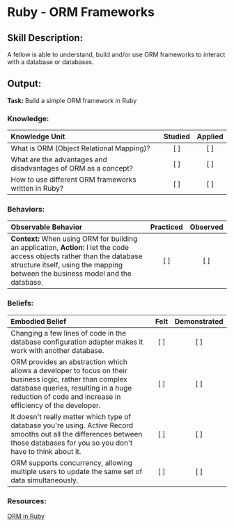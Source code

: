 # Ruby - ORM Frameworks


## Skill Description:

A fellow is able to understand, build and/or use ORM frameworks to interact with a database or databases. 

## Output:
**Task:** Build a simple ORM framework in Ruby

### Knowledge:
| Knowledge Unit   |      Studied      | Applied |
|:-------------|:------------------:|:--------:|
| What is ORM (Object Relational Mapping)? | [ ] | [ ] |
| What are the advantages and disadvantages of ORM as a concept? | [ ] | [ ] |
| How to  use different ORM frameworks written in Ruby? | [ ] | [ ] |

### Behaviors:
| Observable Behavior   |      Practiced      | Observed |
|:-------------|:------------------:|:--------:|
**Context:** When using ORM for building an application, **Action:** I let the code access objects rather than the database structure itself, using the mapping between the business model and the database. | [ ] | [ ] |


### Beliefs:
| Embodied Belief   |      Felt      | Demonstrated |
|:-------------|:------------------:|:--------:|
| Changing a few lines of code in the database configuration adapter makes it work with another database. | [ ] | [ ] |
| ORM provides an abstraction which allows a developer to focus on their business logic, rather than complex database queries, resulting in a huge reduction of code and increase in efficiency of the developer. | [ ] | [ ] |
| It doesn't really matter which type of database you're using. Active Record smooths out all the differences between those databases for you so you don't have to think about it. | [ ] | [ ] |
| ORM supports concurrency, allowing multiple users to update the same set of data simultaneously. | [ ] | [ ] |

### Resources:

[ORM in Ruby](https://www.sitepoint.com/orm-ruby-introduction/)



